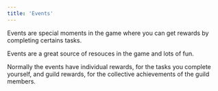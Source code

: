 ```yaml
---
title: 'Events'
---
```


Events are special moments in the game where you can get rewards by completing certains tasks.

Events are a great source of resouces in the game and lots of fun. 

Normally the events have individual rewards, for the tasks you complete yourself, and guild rewards, for the collective achievements of the guild members. 
